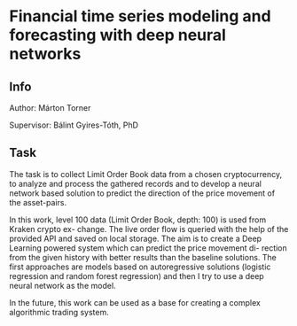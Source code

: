 # Financial time series modeling and forecasting with deep neural networks

## Info

Author: Márton Torner

Supervisor: Bálint Gyires-Tóth, PhD

## Task

The task is to collect Limit Order Book data from a chosen cryptocurrency, to analyze and process the gathered records and to develop a neural network based solution to predict the direction of the price movement of the asset-pairs.

In this work, level 100 data (Limit Order Book, depth: 100) is used from Kraken crypto ex- change. The live order flow is queried with the help of the provided API and saved on local storage. The aim is to create a Deep Learning powered system which can predict the price movement di- rection from the given history with better results than the baseline solutions. The first approaches are models based on autoregressive solutions (logistic regression and random forest regression) and then I try to use a deep neural network as the model.

In the future, this work can be used as a base for creating a complex algorithmic trading system.